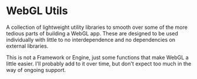 # WebGL Utils
A collection of lightweight utility libraries to smooth over some of the more
tedious parts of building a WebGL app. These are designed to be used
individually with little to no interdependence and no dependencies on external
libraries.

This is not a Framework or Engine, just some functions that make WebGL a little
easier. I'll probably add to it over time, but don't expect too much in the way
of ongoing support.